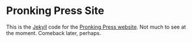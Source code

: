 
# Pronking Press Site

This is the [Jekyll](http://jekyllrb.com) code for the 
[Pronking Press website](http://pronkingpress.com/).
Not much to see at the moment.  Comeback later, perhaps.
